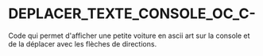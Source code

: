 # DEPLACER_TEXTE_CONSOLE_OC_C-

Code qui permet d'afficher une petite voiture en ascii art sur la console et de la déplacer avec les flèches de directions.
